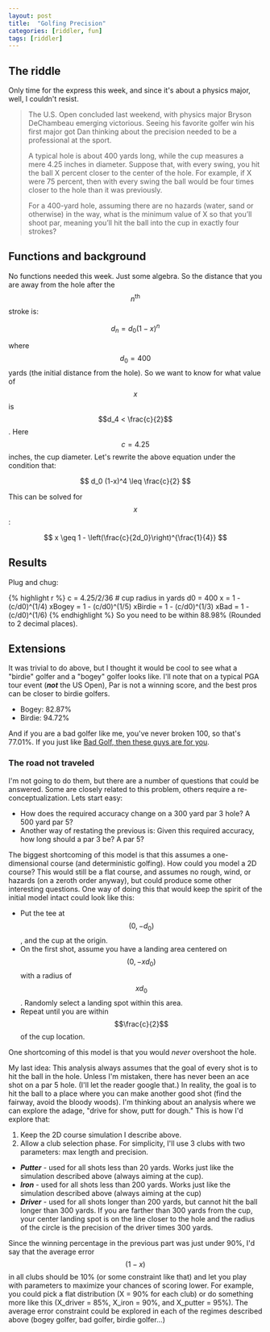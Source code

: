 ```yaml
---
layout: post
title:  "Golfing Precision"
categories: [riddler, fun]
tags: [riddler]
---
```



## The riddle
Only time for the express this week, and since it's about a physics major, well, I couldn't resist.

> The U.S. Open concluded last weekend, with physics major Bryson DeChambeau emerging victorious. Seeing his favorite golfer win his first major got Dan thinking about the precision needed to be a professional at the sport.
>
> A typical hole is about 400 yards long, while the cup measures a mere 4.25 inches in diameter. Suppose that, with every swing, you hit the ball X percent closer to the center of the hole. For example, if X were 75 percent, then with every swing the ball would be four times closer to the hole than it was previously.
> 
> For a 400-yard hole, assuming there are no hazards (water, sand or otherwise) in the way, what is the minimum value of X so that you’ll shoot par, meaning you’ll hit the ball into the cup in exactly four strokes?

## Functions and background
No functions needed this week.  Just some algebra.  So the distance that you are away from the hole after the $$n^{\text{th}}$$ stroke is:

$$
d_n = d_0 (1 - x)^n
$$

where $$d_0 = 400$$ yards (the initial distance from the hole).  So we want to know for what value of $$x$$ is $$d_4 < \frac{c}{2}$$.  Here $$c = 4.25$$ inches, the cup diameter.  Let's rewrite the above equation under the condition that:

$$
d_0 (1-x)^4 \leq \frac{c}{2}
$$

This can be solved for $$x$$:

$$
x \geq 1 - \left(\frac{c}{2d_0}\right)^{\frac{1}{4}}
$$

## Results
Plug and chug:

{% highlight r %}
c = 4.25/2/36 # cup radius in yards
d0 = 400
x = 1 - (c/d0)^(1/4)
xBogey = 1 - (c/d0)^(1/5)
xBirdie = 1 - (c/d0)^(1/3)
xBad = 1 - (c/d0)^(1/6)
{% endhighlight %}
So you need to be within 88.98% (Rounded to 2 decimal places).


## Extensions
It was trivial to do above, but I thought it would be cool to see what a "birdie" golfer and a "bogey" golfer looks like.  I'll note that on a typical PGA tour event (***not*** the US Open), Par is not a winning score, and the best pros can be closer to birdie golfers.

- Bogey: 82.87%
- Birdie: 94.72%

And if you are a bad golfer like me, you've never broken 100, so that's 77.01%.  If you just like [Bad Golf, then these guys are for you](https://www.youtube.com/channel/UCrEkTg1razLTBO42AgJsz_w).

### The road not traveled
I'm not going to do them, but there are a number of questions that could be answered.  Some are closely related to this problem, others require a re-conceptualization.  Lets start easy:

- How does the required accuracy change on a 300 yard par 3 hole?  A 500 yard par 5?
- Another way of restating the previous is: Given this required accuracy, how long should a par 3 be?  A par 5?

The biggest shortcoming of this model is that this assumes a one-dimensional course (and deterministic golfing).  How could you model a 2D course?  This would still be a flat course, and assumes no rough, wind, or hazards (on a zeroth order anyway), but could produce some other interesting questions.  One way of doing this that would keep the spirit of the initial model intact could look like this:

- Put the tee at $$(0,-d_0)$$, and the cup at the origin.
- On the first shot, assume you have a landing area centered on $$(0, -xd_0)$$ with a radius of $$x d_0$$.  Randomly select a landing spot within this area.
- Repeat until you are within $$\frac{c}{2}$$ of the cup location.

One shortcoming of this model is that you would *never* overshoot the hole.

My last idea:  This analysis always assumes that the goal of every shot is to hit the ball in the hole.  Unless I'm mistaken, there has never been an ace shot on a par 5 hole.  (I'll let the reader google that.)  In reality, the goal is to hit the ball to a place where you can make another good shot (find the fairway, avoid the bloody woods).  I'm thinking about an analysis where we can explore the adage, "drive for show, putt for dough."  This is how I'd explore that:

1. Keep the 2D course simulation I describe above.
2. Allow a club selection phase.  For simplicity, I'll use 3 clubs with two parameters: max length and precision.
- ***Putter*** - used for all shots less than 20 yards.  Works just like the simulation described above (always aiming at the cup).
- ***Iron*** - used for all shots less than 200 yards. Works just like the simulation described above (always aiming at the cup)
- ***Driver*** - used for all shots longer than 200 yards, but cannot hit the ball longer than 300 yards.  If you are farther than 300 yards from the cup, your center landing spot is on the line closer to the hole and the radius of the circle is the precision of the driver times 300 yards.
    
Since the winning percentage in the previous part was just under 90%, I'd say that the average error $$(1-x)$$ in all clubs should be 10% (or some constraint like that) and let you play with parameters to maximize your chances of scoring lower.  For example, you could pick a flat distribution (X = 90% for each club) or do something more like this (X_driver = 85%, X_iron = 90%, and X_putter = 95%).  The average error constraint could be explored in each of the regimes described above (bogey golfer, bad golfer, birdie golfer...)
